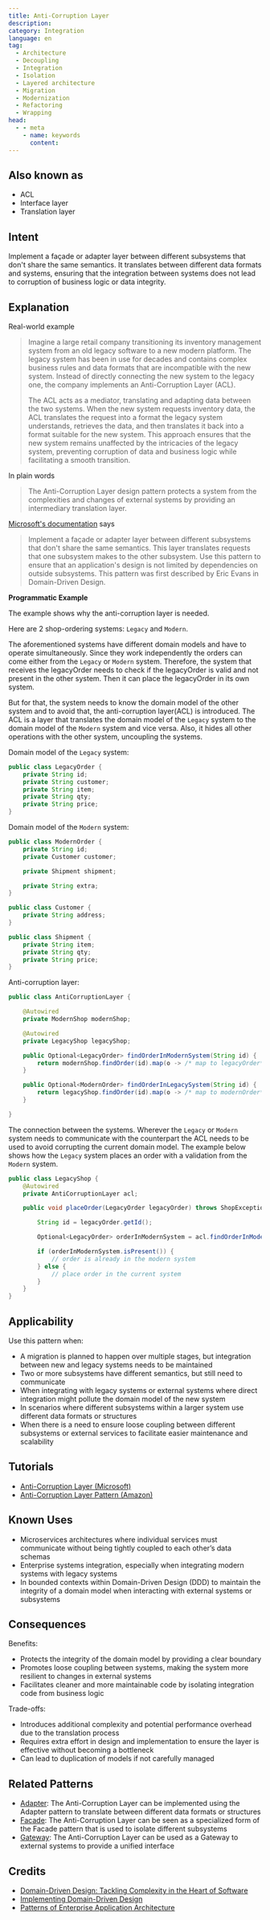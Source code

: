 ```yaml
---
title: Anti-Corruption Layer
description:
category: Integration
language: en
tag:
  - Architecture
  - Decoupling
  - Integration
  - Isolation
  - Layered architecture
  - Migration
  - Modernization
  - Refactoring
  - Wrapping
head:
  - - meta
    - name: keywords
      content:
---
```


## Also known as

* ACL
* Interface layer
* Translation layer

## Intent

Implement a façade or adapter layer between different subsystems that don't share the same semantics. It translates between different data formats and systems, ensuring that the integration between systems does not lead to corruption of business logic or data integrity.

## Explanation

Real-world example

> Imagine a large retail company transitioning its inventory management system from an old legacy software to a new modern platform. The legacy system has been in use for decades and contains complex business rules and data formats that are incompatible with the new system. Instead of directly connecting the new system to the legacy one, the company implements an Anti-Corruption Layer (ACL).
> 
> The ACL acts as a mediator, translating and adapting data between the two systems. When the new system requests inventory data, the ACL translates the request into a format the legacy system understands, retrieves the data, and then translates it back into a format suitable for the new system. This approach ensures that the new system remains unaffected by the intricacies of the legacy system, preventing corruption of data and business logic while facilitating a smooth transition.

In plain words

> The Anti-Corruption Layer design pattern protects a system from the complexities and changes of external systems by providing an intermediary translation layer.

[Microsoft's documentation](https://learn.microsoft.com/en-us/azure/architecture/patterns/anti-corruption-layer) says

> Implement a façade or adapter layer between different subsystems that don't share the same semantics. This layer translates requests that one subsystem makes to the other subsystem. Use this pattern to ensure that an application's design is not limited by dependencies on outside subsystems. This pattern was first described by Eric Evans in Domain-Driven Design.

**Programmatic Example**

The example shows why the anti-corruption layer is needed.

Here are 2 shop-ordering systems: `Legacy` and `Modern`.

The aforementioned systems have different domain models and have to operate simultaneously. Since they work independently the orders can come either from the `Legacy` or `Modern` system. Therefore, the system that receives the legacyOrder needs to check if the legacyOrder is valid and not present in the other system. Then it can place the legacyOrder in its own system.

But for that, the system needs to know the domain model of the other system and to avoid that, the anti-corruption layer(ACL) is introduced. The ACL is a layer that translates the domain model of the `Legacy` system to the domain model of the `Modern` system and vice versa. Also, it hides all other operations with the other system, uncoupling the systems.

Domain model of the `Legacy` system:

```java
public class LegacyOrder {
    private String id;
    private String customer;
    private String item;
    private String qty;
    private String price;
}
```

Domain model of the `Modern` system:

```java
public class ModernOrder {
    private String id;
    private Customer customer;

    private Shipment shipment;

    private String extra;
}

public class Customer {
    private String address;
}

public class Shipment {
    private String item;
    private String qty;
    private String price;
}
```

Anti-corruption layer:

```java
public class AntiCorruptionLayer {

    @Autowired
    private ModernShop modernShop;

    @Autowired
    private LegacyShop legacyShop;

    public Optional<LegacyOrder> findOrderInModernSystem(String id) {
        return modernShop.findOrder(id).map(o -> /* map to legacyOrder*/);
    }

    public Optional<ModernOrder> findOrderInLegacySystem(String id) {
        return legacyShop.findOrder(id).map(o -> /* map to modernOrder*/);
    }

}
```

The connection between the systems. Wherever the `Legacy` or `Modern` system needs to communicate with the counterpart the ACL needs to be used to avoid corrupting the current domain model. The example below shows how the `Legacy` system places an order with a validation from the `Modern` system.

```java
public class LegacyShop {
    @Autowired
    private AntiCorruptionLayer acl;

    public void placeOrder(LegacyOrder legacyOrder) throws ShopException {

        String id = legacyOrder.getId();

        Optional<LegacyOrder> orderInModernSystem = acl.findOrderInModernSystem(id);

        if (orderInModernSystem.isPresent()) {
            // order is already in the modern system
        } else {
            // place order in the current system
        }
    }
}
```

## Applicability

Use this pattern when:

* A migration is planned to happen over multiple stages, but integration between new and legacy systems needs to be maintained
* Two or more subsystems have different semantics, but still need to communicate
* When integrating with legacy systems or external systems where direct integration might pollute the domain model of the new system
* In scenarios where different subsystems within a larger system use different data formats or structures
* When there is a need to ensure loose coupling between different subsystems or external services to facilitate easier maintenance and scalability

## Tutorials

* [Anti-Corruption Layer (Microsoft)](https://learn.microsoft.com/en-us/azure/architecture/patterns/anti-corruption-layer)
* [Anti-Corruption Layer Pattern (Amazon)](https://docs.aws.amazon.com/prescriptive-guidance/latest/cloud-design-patterns/acl.html)

## Known Uses

* Microservices architectures where individual services must communicate without being tightly coupled to each other’s data schemas
* Enterprise systems integration, especially when integrating modern systems with legacy systems
* In bounded contexts within Domain-Driven Design (DDD) to maintain the integrity of a domain model when interacting with external systems or subsystems

## Consequences

Benefits:

* Protects the integrity of the domain model by providing a clear boundary
* Promotes loose coupling between systems, making the system more resilient to changes in external systems
* Facilitates cleaner and more maintainable code by isolating integration code from business logic

Trade-offs:

* Introduces additional complexity and potential performance overhead due to the translation process
* Requires extra effort in design and implementation to ensure the layer is effective without becoming a bottleneck
* Can lead to duplication of models if not carefully managed

## Related Patterns

* [Adapter](https://java-design-patterns.com/patterns/adapter/): The Anti-Corruption Layer can be implemented using the Adapter pattern to translate between different data formats or structures
* [Facade](https://java-design-patterns.com/patterns/facade/): The Anti-Corruption Layer can be seen as a specialized form of the Facade pattern that is used to isolate different subsystems
* [Gateway](https://java-design-patterns.com/patterns/gateway/): The Anti-Corruption Layer can be used as a Gateway to external systems to provide a unified interface

## Credits

* [Domain-Driven Design: Tackling Complexity in the Heart of Software](https://amzn.to/3vptcJz)
* [Implementing Domain-Driven Design](https://amzn.to/3ISOSRA)
* [Patterns of Enterprise Application Architecture](https://amzn.to/3WfKBPR)
